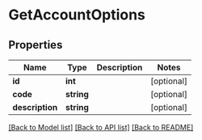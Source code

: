 # GetAccountOptions

## Properties
Name | Type | Description | Notes
------------ | ------------- | ------------- | -------------
**id** | **int** |  | [optional] 
**code** | **string** |  | [optional] 
**description** | **string** |  | [optional] 

[[Back to Model list]](../../README.md#documentation-for-models) [[Back to API list]](../../README.md#documentation-for-api-endpoints) [[Back to README]](../../README.md)

